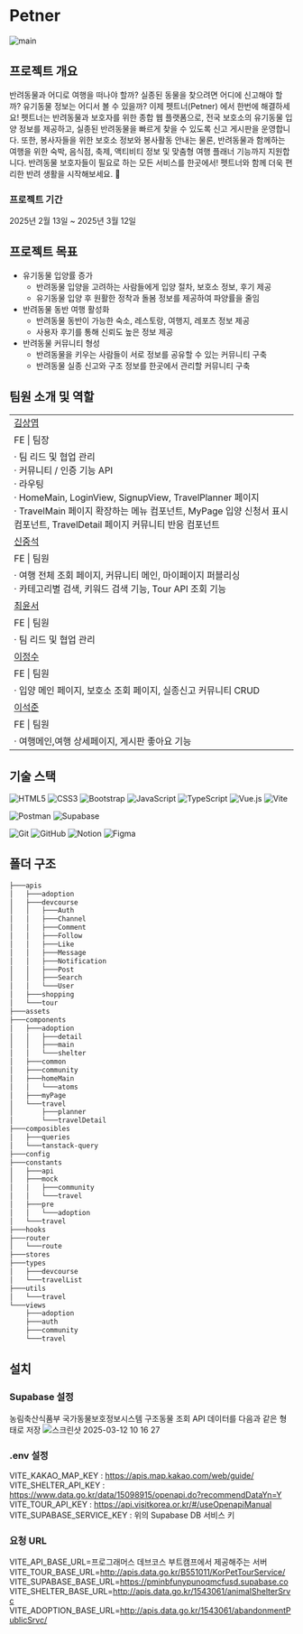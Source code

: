 # Petner
![main](https://github.com/user-attachments/assets/5fcc9b6a-e14f-4170-8847-40d0f3177322)

## 프로젝트 개요
반려동물과 어디로 여행을 떠나야 할까? 실종된 동물을 찾으려면 어디에 신고해야 할까? 유기동물 정보는 어디서 볼 수 있을까?
이제 펫트너(Petner) 에서 한번에 해결하세요!
펫트너는 반려동물과 보호자를 위한 종합 웹 플랫폼으로, 전국 보호소의 유기동물 입양 정보를 제공하고, 실종된 반려동물을 
빠르게 찾을 수 있도록 신고 게시판을 운영합니다. 또한, 봉사자들을 위한 보호소 정보와 봉사활동 안내는 물론, 반려동물과 
함께하는 여행을 위한 숙박, 음식점, 축제, 액티비티 정보 및 맞춤형 여행 플래너 기능까지 지원합니다.
반려동물 보호자들이 필요로 하는 모든 서비스를 한곳에서! 펫트너와 함께 더욱 편리한 반려 생활을 시작해보세요. 🐾

### 프로젝트 기간
2025년 2월 13일 ~ 2025년 3월 12일

## 프로젝트 목표
- 유기동물 입양률 증가
  - 반려동물 입양을 고려하는 사람들에게 입양 절차, 보호소 정보, 후기 제공
  - 유기동물 입양 후 원활한 정착과 돌봄 정보를 제공하여 파양률을 줄임
- 반려동물 동반 여행 활성화
  - 반려동물 동반이 가능한 숙소, 레스토랑, 여행지, 레포츠 정보 제공
  - 사용자 후기를 통해 신뢰도 높은 정보 제공
- 반려동물 커뮤니티 형성
  - 반려동물을 키우는 사람들이 서로 정보를 공유할 수 있는 커뮤니티 구축
  - 반려동물 실종 신고와 구조 정보를 한곳에서 관리할 커뮤니티 구축

## 팀원 소개 및 역할
<center>
<table>
  <tbody>
    <tr></tr><tr>
      <td><a href="https://github.com/kylekim95">김상엽</a></td>
    </tr>
    <tr>
      <td>FE | 팀장</td>
    </tr>
    <tr></tr><tr>
      <td>
        <a>· 팀 리드 및 협업 관리</a><br>
        <a>· 커뮤니티 / 인증 기능 API</a><br>
        <a>· 라우팅</a><br>
        <a>· HomeMain, LoginView, SignupView, TravelPlanner 페이지</a><br>
        <a>· TravelMain 페이지 확장하는 메뉴 컴포넌트, MyPage 입양 신청서 표시 컴포넌트, TravelDetail 페이지 커뮤니티 반응 컴포넌트</a><br>
      </td>
    </tr>
    <tr>
      <td><a href="https://github.com/dony0720">신중석</a></td>
    </tr>
    <tr>
      <td>FE | 팀원</td>
    </tr>
    <tr></tr><tr>
      <td>
        <a>· 여행 전체 조회 페이지, 커뮤니티 메인, 마이페이지 퍼블리싱</a><br>
        <a>· 카테고리별 검색, 키워드 검색 기능, Tour API 조회 기능</a><br>
      </td>
    </tr>
    <tr>
      <td><a href="https://github.com/cj2174">최윤서</a></td>
    </tr>
    <tr>
      <td>FE | 팀원</td>
    </tr>
    <tr></tr><tr>
      <td>
        <a>· 팀 리드 및 협업 관리</a><br>
      </td>
    </tr>
    <tr>
      <td><a href="https://github.com/jjeongsu">이정수</a></td>
    </tr>
    <tr>
      <td>FE | 팀원</td>
    </tr>
    <tr></tr><tr>
      <td>
        <a>· 입양 메인 페이지, 보호소 조회 페이지, 실종신고 커뮤니티 CRUD</a><br>
      </td>
    </tr>
    <tr>
      <td><a href="https://github.com/Joon-Leo">이석준</a></td>
    </tr>
    <tr>
      <td>FE | 팀원</td>
    </tr>
    <tr></tr><tr>
      <td>
        <a>· 여행메인,여행 상세페이지, 게시판 좋아요 기능</a><br>
      </td>
    </tr>
  </tbody>
</table>
</center>

## 기술 스택
![HTML5](https://img.shields.io/badge/html5-%23E34F26.svg?style=for-the-badge&logo=html5&logoColor=white) ![CSS3](https://img.shields.io/badge/css3-%231572B6.svg?style=for-the-badge&logo=css3&logoColor=white) ![Bootstrap](https://img.shields.io/badge/bootstrap-%238511FA.svg?style=for-the-badge&logo=bootstrap&logoColor=white) ![JavaScript](https://img.shields.io/badge/javascript-%23323330.svg?style=for-the-badge&logo=javascript&logoColor=%23F7DF1E) ![TypeScript](https://img.shields.io/badge/typescript-%23007ACC.svg?style=for-the-badge&logo=typescript&logoColor=white) ![Vue.js](https://img.shields.io/badge/vuejs-%2335495e.svg?style=for-the-badge&logo=vuedotjs&logoColor=%234FC08D) ![Vite](https://img.shields.io/badge/vite-%23646CFF.svg?style=for-the-badge&logo=vite&logoColor=white) 

![Postman](https://img.shields.io/badge/Postman-FF6C37?style=for-the-badge&logo=postman&logoColor=white) ![Supabase](https://img.shields.io/badge/Supabase-3ECF8E?style=for-the-badge&logo=supabase&logoColor=white)

![Git](https://img.shields.io/badge/git-%23F05033.svg?style=for-the-badge&logo=git&logoColor=white) ![GitHub](https://img.shields.io/badge/github-%23121011.svg?style=for-the-badge&logo=github&logoColor=white) ![Notion](https://img.shields.io/badge/Notion-%23000000.svg?style=for-the-badge&logo=notion&logoColor=white) ![Figma](https://img.shields.io/badge/figma-%23F24E1E.svg?style=for-the-badge&logo=figma&logoColor=white)

## 폴더 구조
```bash
├───apis
│   ├───adoption
│   ├───devcourse
│   │   ├───Auth
│   │   ├───Channel
│   │   ├───Comment
│   │   ├───Follow
│   │   ├───Like
│   │   ├───Message
│   │   ├───Notification
│   │   ├───Post
│   │   ├───Search
│   │   └───User
│   ├───shopping
│   └───tour
├───assets
├───components
│   ├───adoption
│   │   ├───detail
│   │   ├───main
│   │   └───shelter
│   ├───common
│   ├───community
│   ├───homeMain
│   │   └───atoms
│   ├───myPage
│   └───travel
│       ├───planner
│       └───travelDetail
├───composibles
│   ├───queries
│   └───tanstack-query
├───config
├───constants
│   ├───api
│   ├───mock
│   │   ├───community
│   │   └───travel
│   ├───pre
│   │   └───adoption
│   └───travel
├───hooks
├───router
│   └───route
├───stores
├───types
│   ├───devcourse
│   └───travelList
├───utils
│   └───travel
└───views
    ├───adoption
    ├───auth
    ├───community
    └───travel
```

## 설치
### Supabase 설정
농림축산식품부 국가동물보호정보시스템 구조동물 조회 API 데이터를 다음과 같은 형태로 저장 
![스크린샷 2025-03-12 10 16 27](https://github.com/user-attachments/assets/5967ba85-7e6d-4999-9c3b-0f9cf2f0a870)

### .env 설정
VITE_KAKAO_MAP_KEY : https://apis.map.kakao.com/web/guide/ <br>
VITE_SHELTER_API_KEY : https://www.data.go.kr/data/15098915/openapi.do?recommendDataYn=Y <br>
VITE_TOUR_API_KEY : https://api.visitkorea.or.kr/#/useOpenapiManual <br>
VITE_SUPABASE_SERVICE_KEY : 위의 Supabase DB 서비스 키 <br>

### 요청 URL
VITE_API_BASE_URL=프로그래머스 데브코스 부트캠프에서 제공해주는 서버 <br>
VITE_TOUR_BASE_URL=http://apis.data.go.kr/B551011/KorPetTourService/ <br>
VITE_SUPABASE_BASE_URL=https://pminbfunypunoqmcfusd.supabase.co <br>
VITE_SHELTER_BASE_URL=http://apis.data.go.kr/1543061/animalShelterSrvc <br>
VITE_ADOPTION_BASE_URL=http://apis.data.go.kr/1543061/abandonmentPublicSrvc/ <br>
